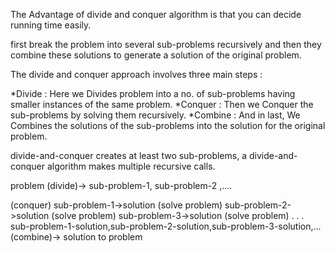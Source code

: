 The Advantage of divide and conquer algorithm is that you can decide running time easily.

 first break the problem into several sub-problems recursively and then they combine these solutions to generate a solution of the original problem.

The  divide and conquer approach involves three main steps :

*Divide : Here we Divides problem into a no. of sub-problems having  smaller instances of the same problem.
*Conquer : Then we Conquer  the sub-problems by solving them recursively.
*Combine : And in last, We Combines the solutions of the sub-problems into the solution for the original problem.

divide-and-conquer creates at least two sub-problems, a divide-and-conquer algorithm makes multiple recursive calls.

problem  (divide)-> sub-problem-1, sub-problem-2 ,....

(conquer)
sub-problem-1->solution (solve problem)
sub-problem-2->solution (solve problem)
sub-problem-3->solution (solve problem)
.
.
.
sub-problem-1-solution,sub-problem-2-solution,sub-problem-3-solution,... (combine)->  solution to problem 



